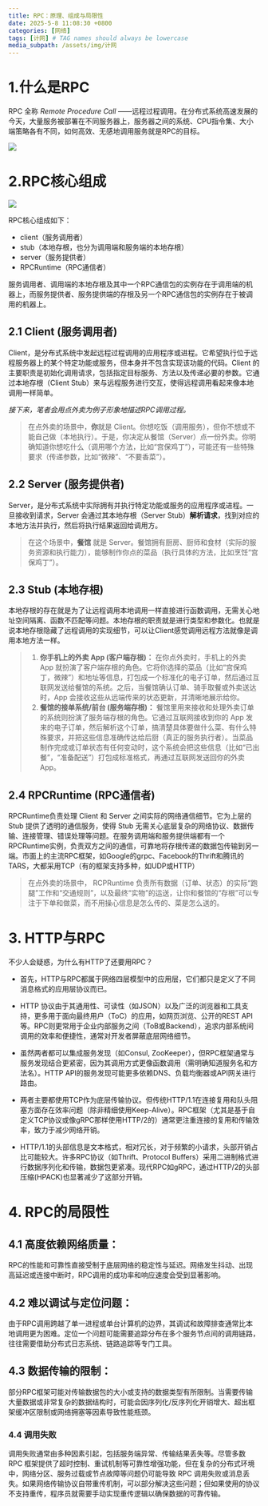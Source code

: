 ```yaml
---
title: RPC：原理、组成与局限性
date: 2025-5-8 11:08:30 +0800
categories: [网络]
tags: [计网] # TAG names should always be lowercase
media_subpath: /assets/img/计网 
---
```


# 1.什么是RPC
RPC 全称 *Remote Procedure Call* ——远程过程调用。在分布式系统高速发展的今天，大量服务被部署在不同服务器上，服务器之间的系统、CPU指令集、大小端策略各有不同，如何高效、无感地调用服务就是RPC的目标。

![](9eba9936-6712-4ae8-a371-04f65bfe8ff8.png)

# 2.RPC核心组成
![](mermaid-diagram-2025-05-14-113529.png)

RPC核心组成如下：

- client（服务调用者）
- stub（本地存根，也分为调用端和服务端的本地存根）
- server（服务提供者）
- RPCRuntime（RPC通信者）

服务调用者、调用端的本地存根及其中一个RPC通信包的实例存在于调用端的机器上，而服务提供者、服务提供端的存根及另一个RPC通信包的实例存在于被调用的机器上。

## 2.1 Client (服务调用者)

Client，是分布式系统中发起远程过程调用的应用程序或进程。它希望执行位于远程服务器上的某个特定功能或服务，但本身并不包含实现该功能的代码。Client 的主要职责是初始化调用请求，包括指定目标服务、方法以及传递必要的参数。它通过本地存根（Client Stub）来与远程服务进行交互，使得远程调用看起来像本地调用一样简单。

*接下来，笔者会用点外卖为例子形象地描述RPC调用过程。*


> 在点外卖的场景中，**你**就是 Client。你想吃饭（调用服务），但你不想或不能自己做（本地执行）。于是，你决定从餐馆（Server）点一份外卖。你明确知道你想吃什么（调用哪个方法，比如“宫保鸡丁”），可能还有一些特殊要求（传递参数，比如“微辣”、“不要香菜”）。

## 2.2 Server (服务提供者)
Server，是分布式系统中实际拥有并执行特定功能或服务的应用程序或进程。一旦接收到请求，Server 会通过其本地存根（Server Stub）**解析请求**，找到对应的本地方法并执行，然后将执行结果返回给调用方。

> 在这个场景中，**餐馆** 就是 Server。餐馆拥有厨房、厨师和食材（实际的服务资源和执行能力），能够制作你点的菜品（执行具体的方法，比如烹饪“宫保鸡丁”）。

## 2.3 Stub (本地存根)
本地存根的存在就是为了让远程调用本地调用一样直接进行函数调用，无需关心地址空间隔离、函数不匹配等问题。本地存根的职责就是进行类型和参数化。也就是说本地存根隐藏了远程调用的实现细节，可以让Client感觉调用远程方法就像是调用本地方法一样。

>1. **你手机上的外卖 App (客户端存根)：**
在你点外卖时，手机上的外卖 App 就扮演了客户端存根的角色。它将你选择的菜品（比如“宫保鸡丁，微辣”）和地址等信息，打包成一个标准化的电子订单，然后通过互联网发送给餐馆的系统。之后，当餐馆确认订单、骑手取餐或外卖送达时，App 会接收这些从远端传来的状态更新，并清晰地展示给你。
>2. **餐馆的接单系统/前台 (服务端存根)：**
餐馆里用来接收和处理外卖订单的系统则扮演了服务端存根的角色。它通过互联网接收到你的 App 发来的电子订单，然后解析这个订单，搞清楚具体要做什么菜、有什么特殊要求，并把这些信息准确传达给后厨（真正的服务执行者）。当菜品制作完成或订单状态有任何变动时，这个系统会把这些信息（比如“已出餐”，“准备配送”）打包成标准格式，再通过互联网发送回你的外卖 App。

## 2.4 RPCRuntime (RPC通信者)
RPCRuntime负责处理 Client 和 Server 之间实际的网络通信细节。它为上层的 Stub 提供了透明的通信服务，使得 Stub 无需关心底层复杂的网络协议、数据传输、连接管理、错误处理等问题。在服务调用端和服务提供端都有一个RPCRuntime实例，负责双方之间的通信，可靠地将存根传递的数据包传输到另一端。市面上的主流RPC框架，如Google的grpc、Facebook的Thrift和腾讯的TARS，大都采用TCP（有的框架支持多种，如UDP或HTTP）

> 在点外卖的场景中， RCPRuntime 负责所有数据（订单、状态）的实际“跑腿”工作和“交通规则”，以及最终“实物”的运送，让你和餐馆的“存根”可以专注于下单和做菜，而不用操心信息是怎么传的、菜是怎么送的。

# 3. HTTP与RPC
不少人会疑惑，为什么有HTTP了还要用RPC？

- 首先，HTTP与RPC都属于网络四层模型中的应用层，它们都只是定义了不同消息格式的应用层协议而已。

- HTTP 协议由于其通用性、可读性（如JSON）以及广泛的浏览器和工具支持，更多用于面向最终用户（ToC）的应用，如网页浏览、公开的REST API等。RPC则更常用于企业内部服务之间（ToB或Backend），追求内部系统间调用的效率和便捷性，通常对开发者屏蔽底层网络细节。

- 虽然两者都可以集成服务发现（如Consul, ZooKeeper），但RPC框架通常与服务发现结合更紧密，因为其调用方式更像函数调用（需明确知道服务名和方法名）。HTTP API的服务发现可能更多依赖DNS、负载均衡器或API网关进行路由。

- 两者主要都使用TCP作为底层传输协议。但传统HTTP/1.1在连接复用和队头阻塞方面存在效率问题（除非精细使用Keep-Alive）。RPC框架（尤其是基于自定义TCP协议或像gRPC那样使用HTTP/2的）通常更注重连接的复用和传输效率，致力于减少网络开销。

- HTTP/1.1的头部信息是文本格式，相对冗长，对于频繁的小请求，头部开销占比可能较大。许多RPC协议（如Thrift、Protocol Buffers）采用二进制格式进行数据序列化和传输，数据包更紧凑。现代RPC如gRPC，通过HTTP/2的头部压缩(HPACK)也显著减少了这部分开销。

# 4. RPC的局限性
## 4.1 高度依赖网络质量：

RPC的性能和可靠性直接受制于底层网络的稳定性与延迟。网络发生抖动、出现高延迟或连接中断时，RPC调用的成功率和响应速度会受到显著影响。

## 4.2 难以调试与定位问题：

由于RPC调用跨越了单一进程或单台计算机的边界，其调试和故障排查通常比本地调用更为困难。定位一个问题可能需要追踪分布在多个服务节点间的调用链路，往往需要借助分布式日志系统、链路追踪等专门工具。

## 4.3 数据传输的限制：

部分RPC框架可能对传输数据包的大小或支持的数据类型有所限制。当需要传输大量数据或非常复杂的数据结构时，可能会因序列化/反序列化开销增大、超出框架缓冲区限制或网络拥塞等因素导致性能瓶颈。

### 4.4 调用失败

调用失败通常由多种因素引起，包括服务端异常、传输结果丢失等。尽管多数 RPC 框架提供了超时控制、重试机制等可靠性增强功能，但在复杂的分布式环境中，网络分区、服务过载或节点故障等问题仍可能导致 RPC 调用失败或消息丢失。如果网络传输协议自带重传机制，可以部分解决这些问题；但如果使用的协议不支持重传，程序员就需要手动实现重传逻辑以确保数据的可靠传输。
